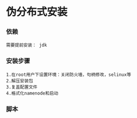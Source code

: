 # 伪分布式安装
### 依赖
    需要提前安装： jdk
### 安装步骤
    1.在root用户下设置环境：关闭防火墙，句柄修改，selinux等
    2.解压安装包
    3.复盖配置文件
    4.格式化namenode和启动
### 脚本
